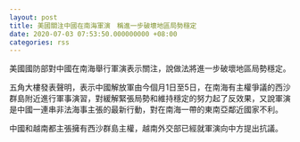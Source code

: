 ```yaml
---
layout: post
title: 美國關注中國在南海軍演　稱進一步破壞地區局勢穩定
date: 2020-07-03 07:53:50.000000000 +08:00
categories: rss
---
```


美國國防部對中國在南海舉行軍演表示關注，說做法將進一步破壞地區局勢穩定。

五角大樓發表聲明，表示中國解放軍由今個月1日至5日，在南海有主權爭議的西沙群島附近進行軍事演習，對緩解緊張局勢和維持穩定的努力起了反效果，又說軍演是中國一連串非法海事主張的最新行動，對在南海一帶的東南亞鄰近國家不利。

中國和越南都主張擁有西沙群島主權，越南外交部已經就軍演向中方提出抗議。
